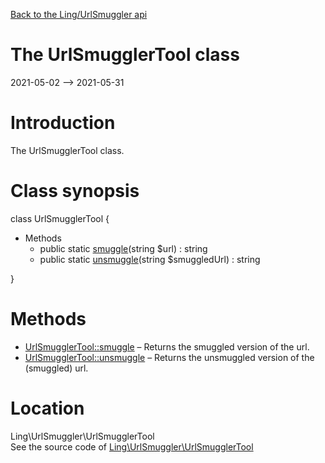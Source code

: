 [Back to the Ling/UrlSmuggler api](https://github.com/lingtalfi/UrlSmuggler/blob/master/doc/api/Ling/UrlSmuggler.md)



The UrlSmugglerTool class
================
2021-05-02 --> 2021-05-31






Introduction
============

The UrlSmugglerTool class.



Class synopsis
==============


class <span class="pl-k">UrlSmugglerTool</span>  {

- Methods
    - public static [smuggle](https://github.com/lingtalfi/UrlSmuggler/blob/master/doc/api/Ling/UrlSmuggler/UrlSmugglerTool/smuggle.md)(string $url) : string
    - public static [unsmuggle](https://github.com/lingtalfi/UrlSmuggler/blob/master/doc/api/Ling/UrlSmuggler/UrlSmugglerTool/unsmuggle.md)(string $smuggledUrl) : string

}






Methods
==============

- [UrlSmugglerTool::smuggle](https://github.com/lingtalfi/UrlSmuggler/blob/master/doc/api/Ling/UrlSmuggler/UrlSmugglerTool/smuggle.md) &ndash; Returns the smuggled version of the url.
- [UrlSmugglerTool::unsmuggle](https://github.com/lingtalfi/UrlSmuggler/blob/master/doc/api/Ling/UrlSmuggler/UrlSmugglerTool/unsmuggle.md) &ndash; Returns the unsmuggled version of the (smuggled) url.





Location
=============
Ling\UrlSmuggler\UrlSmugglerTool<br>
See the source code of [Ling\UrlSmuggler\UrlSmugglerTool](https://github.com/lingtalfi/UrlSmuggler/blob/master/UrlSmugglerTool.php)




